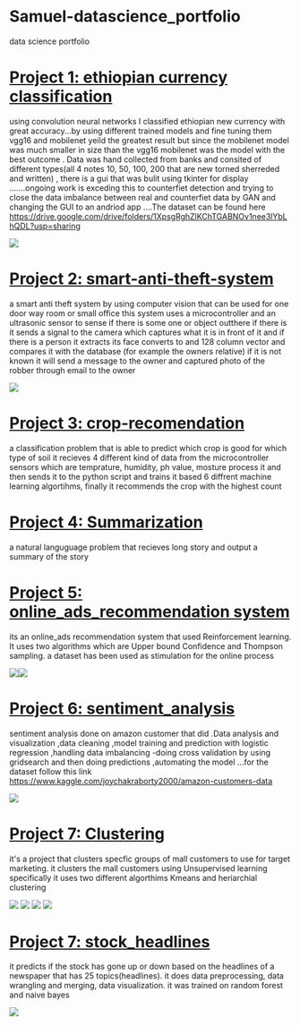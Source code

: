 # Samuel-datascience_portfolio
data science portfolio

# [Project 1: ethiopian currency classification](https://github.com/sam23121/ethiopian_currency_classification)
using convolution neural networks I classified ethiopian new currency with great accuracy...by using different trained models and fine tuning them vgg16 and mobilenet yeild the greatest result but since the mobilenet model was much smaller in size than the vgg16 mobilenet was the model with the best outcome                                                 . Data was hand collected from banks and consited of different types(all 4 notes 10, 50, 100, 200 that are new torned sherreded and written)                                         , there is a gui that was bulit using tkinter for display                                                                                                                        .......ongoing work is exceding this to counterfiet detection and trying to close the data imbalance between real and counterfiet data by GAN and changing the GUI to an andriod app
....The dataset can be found here https://drive.google.com/drive/folders/1XpsgRghZlKChTGABNOv1nee3lYbLhQDL?usp=sharing

![](/images/resized_gui.jpg)

# [Project 2: smart-anti-theft-system](https://github.com/sam23121/smart-anti-theft-system)
a smart anti theft system by using computer vision that can be used for one door way room or small office
this system uses a microcontroller and an ultrasonic sensor to sense if there is some one or object outthere
if there is it sends a signal to the camera which captures what it is in front of it and if there is a person it extracts
its face converts to and 128 column vector and  compares it with the database (for example the owners relative) if it is not
known it will send a message to the owner and captured photo of the robber through email to the owner

![](/images/resized_Capture.jpg)

# [Project 3: crop-recomendation](https://github.com/sam23121/crop-recomendation)
a classification problem that is able to predict which crop is good for which type of soil
it recieves 4 different kind of data from the microcontroller sensors which are  temprature, humidity, ph value, mosture process it and
then sends it to the python script and trains it based 6 diffrent machine learning algortihms, finally it recommends the crop with the highest count

# [Project 4: Summarization](https://github.com/sam23121/summarization)
a natural languguage problem that recieves long story and output a summary of the story

# [Project 5: online_ads_recommendation system](https://github.com/sam23121/online_ads)
its an online_ads recommendation system that used Reinforcement learning. It uses two algorithms which are Upper bound Confidence and Thompson sampling. a dataset has been used as 
stimulation for the online process

![](/images/UCB.PNG)![](/images/thompsn.PNG)


# [Project 6: sentiment_analysis](https://github.com/sam23121/sentiment_analysis)
sentiment analysis done on amazon customer that did
.Data analysis and visualization
,data cleaning
,model training and prediction with logistic regression
,handling data imbalancing
-doing cross validation by using gridsearch and then doing predictions
,automating the model
...for the dataset follow this link https://www.kaggle.com/joychakraborty2000/amazon-customers-data

![](/images/analysis.PNG)

# [Project 7: Clustering](https://github.com/sam23121/clustering_mall.git)
it's a project that clusters specfic groups of mall customers to use for target marketing. it clusters the mall customers using Unsupervised learning specifically
it uses two different algorthims Kmeans and heriarchial clustering

![](/images/the_elbow_method.PNG)
![](/images/cluster_centriod.PNG)
![](/images/dentograms.PNG)
![](/images/clustering_using_by_heriarchial.PNG)

# [Project 7: stock_headlines](https://github.com/sam23121/stock_head)
it predicts if the stock has gone up or down based on the headlines of a newspaper that has 25 topics(headlines). 
it does data preprocessing, data wrangling and merging, data visualization. it was trained on random forest and naive bayes


![](/images/cm.PNG)










